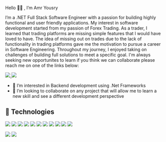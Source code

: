 Hello 👋🏼 , I’m Amr Yousry

I’m a .NET Full Stack Software Engineer with a passion for building highly functional and user friendly applications. My interest in software development started from my passion of Forex Trading. As a trader, I learned that trading platforms are missing simple features that I would have loved to have. The idea of missing out on trades due to the lack of functionality in trading platforms gave me the motivation to pursue a career in Software Engineering. Throughout my journey, I enjoyed taking on challenges of building full solutions to meet a specific goal. I'm always seeking new opportunites to learn if you think we can collaborate please reach me on one of the links below:

<a href="https://www.linkedin.com/in/amr-yousry/">
<img src="https://img.shields.io/badge/LinkedIn-0077B5?style=for-the-badge&logo=linkedin&logoColor=white">
</a> <a href="mailto: amryousry19@gmail.com"> <img src="https://img.shields.io/badge/Gmail-D14836?style=for-the-badge&logo=gmail&logoColor=white"> </a> 

- 👀 I’m interested in Backend development using .Net Frameworks
- 🤝 I’m looking to collaborate on any project that will allow me to learn a new skill and see a different development perspective 

## 🚀 Technologies

<img src="https://img.shields.io/badge/C%23-239120?style=for-the-badge&logo=c-sharp&logoColor=white"> <img src="https://img.shields.io/badge/.NET-512BD4?style=for-the-badge&logo=dotnet&logoColor=white"> <img src="https://img.shields.io/badge/Microsoft-666666?style=for-the-badge&logo=microsoft&logoColor=white"> <img src="https://img.shields.io/badge/JavaScript-323330?style=for-the-badge&logo=javascript&logoColor=F7DF1E"> <img src="https://img.shields.io/badge/Angular-DD0031?style=for-the-badge&logo=angular&logoColor=white"> <img src="https://img.shields.io/badge/HTML5-E34F26?style=for-the-badge&logo=html5&logoColor=white"> <img src="https://img.shields.io/badge/CSS3-1572B6?style=for-the-badge&logo=css3&logoColor=white"> <img src="https://img.shields.io/badge/Bootstrap-563D7C?style=for-the-badge&logo=bootstrap&logoColor=white"> <img src="https://img.shields.io/badge/Microsoft%20SQL%20Server-CC2927?style=for-the-badge&logo=microsoft%20sql%20server&logoColor=white"> <img src="https://img.shields.io/badge/MySQL-005C84?style=for-the-badge&logo=mysql&logoColor=white"> <img src="https://img.shields.io/badge/GIT-E44C30?style=for-the-badge&logo=git&logoColor=white">

<img src="https://github-readme-stats.vercel.app/api?username=AmrYousry21">

<img src="https://github-readme-stats.vercel.app/api/top-langs/?username=AmrYousry21">

<!---
AmrYousry21/AmrYousry21 is a ✨ special ✨ repository because its `README.md` (this file) appears on your GitHub profile.
You can click the Preview link to take a look at your changes.
--->
